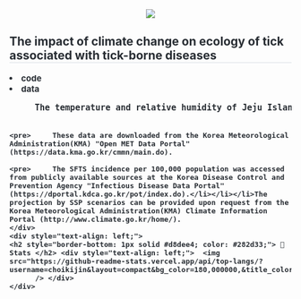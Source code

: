 <div align= "center">
    <img src="https://capsule-render.vercel.app/api?type=soft&color=auto&height=120&text=%20&animation=&fontColor=000000&fontSize=40" />
    </div>
    <div style="text-align: left;"> 
    <h2 style="border-bottom: 1px solid #d8dee4; color: #282d33;"> The impact of climate change on ecology of tick associated with tick-borne diseases </h2>  
    <div style="font-weight: 700; font-size: 15px; text-align: left; color: #282d33;"> <li> code</li></li><li> data</li></li></li>
    <pre>     The temperature and relative humidity of Jeju Island from 2017 to 2021 is in 'Env_Jeju.csv'. 

    <pre>     These data are downloaded from the Korea Meteorological Administration(KMA) "Open MET Data Portal" (https://data.kma.go.kr/cmmn/main.do).

    <pre>     The SFTS incidence per 100,000 population was accessed from publicly available sources at the Korea Disease Control and Prevention Agency "Infectious Disease Data Portal" (https://dportal.kdca.go.kr/pot/index.do).</li></li></li>The projection by SSP scenarios can be provided upon request from the Korea Meteorological Administration(KMA) Climate Information Portal (http://www.climate.go.kr/home/).
    </div>
    <div style="text-align: left;"> 
    <h2 style="border-bottom: 1px solid #d8dee4; color: #282d33;"> 🏅 Stats </h2> <div style="text-align: left;">  <img src="https://github-readme-stats.vercel.app/api/top-langs/?username=choikijin&layout=compact&bg_color=180,000000,&title_color=000000&text_color=000000"
          /> </div> 
    </div>
    
